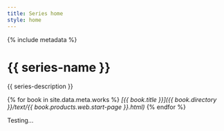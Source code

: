 ```yaml
---
title: Series home
style: home
---
```


{% include metadata %}

# {{ series-name }}

{{ series-description }}

{% for book in site.data.meta.works %}
*[{{ book.title }}]({{ book.directory }}/text/{{ book.products.web.start-page }}.html)*
{% endfor %}

Testing...